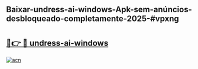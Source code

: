 ## Baixar-undress-ai-windows-Apk-sem-anúncios-desbloqueado-completamente-2025-#vpxng

# <h2><a href="https://ainizakaria.my?title=undress-ai-windows&ref=22M">🔗👉 🔴 undress-ai-windows</a></h2>

[![acn](https://github.com/user-attachments/assets/0f9c940e-d8b0-45ae-aac7-cd30a18b3e1c)](https://ainizakaria.my?title=undress-ai-windows&ref=22M)

